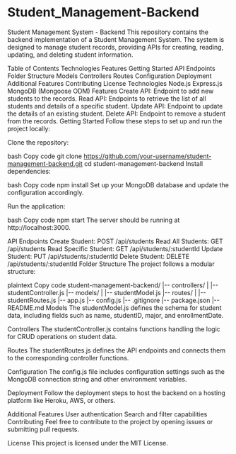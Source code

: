 # Student_Management-Backend
Student Management System - Backend
This repository contains the backend implementation of a Student Management System. The system is designed to manage student records, providing APIs for creating, reading, updating, and deleting student information.

Table of Contents
Technologies
Features
Getting Started
API Endpoints
Folder Structure
Models
Controllers
Routes
Configuration
Deployment
Additional Features
Contributing
License
Technologies
Node.js
Express.js
MongoDB (Mongoose ODM)
Features
Create API: Endpoint to add new students to the records.
Read API: Endpoints to retrieve the list of all students and details of a specific student.
Update API: Endpoint to update the details of an existing student.
Delete API: Endpoint to remove a student from the records.
Getting Started
Follow these steps to set up and run the project locally:

Clone the repository:

bash
Copy code
git clone https://github.com/your-username/student-management-backend.git
cd student-management-backend
Install dependencies:

bash
Copy code
npm install
Set up your MongoDB database and update the configuration accordingly.

Run the application:

bash
Copy code
npm start
The server should be running at http://localhost:3000.

API Endpoints
Create Student: POST /api/students
Read All Students: GET /api/students
Read Specific Student: GET /api/students/:studentId
Update Student: PUT /api/students/:studentId
Delete Student: DELETE /api/students/:studentId
Folder Structure
The project follows a modular structure:

plaintext
Copy code
student-management-backend/
|-- controllers/
|   |-- studentController.js
|-- models/
|   |-- studentModel.js
|-- routes/
|   |-- studentRoutes.js
|-- app.js
|-- config.js
|-- .gitignore
|-- package.json
|-- README.md
Models
The studentModel.js defines the schema for student data, including fields such as name, studentID, major, and enrollmentDate.

Controllers
The studentController.js contains functions handling the logic for CRUD operations on student data.

Routes
The studentRoutes.js defines the API endpoints and connects them to the corresponding controller functions.

Configuration
The config.js file includes configuration settings such as the MongoDB connection string and other environment variables.

Deployment
Follow the deployment steps to host the backend on a hosting platform like Heroku, AWS, or others.

Additional Features
 User authentication
 Search and filter capabilities
Contributing
Feel free to contribute to the project by opening issues or submitting pull requests.

License
This project is licensed under the MIT License.
